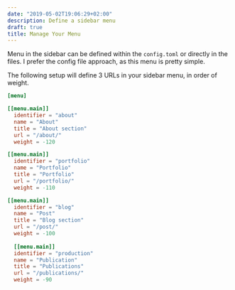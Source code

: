```yaml
---
date: "2019-05-02T19:06:29+02:00"
description: Define a sidebar menu
draft: true
title: Manage Your Menu
---
```


Menu in the sidebar can be defined within the `config.toml` or directly in the files.
I prefer the config file approach, as this menu is pretty simple.

<!--more-->

The following setup will define 3 URLs in your sidebar menu, in order of weight.

```TOML
[menu]

[[menu.main]]
  identifier = "about"
  name = "About"
  title = "About section"
  url = "/about/"
  weight = -120

[[menu.main]]
  identifier = "portfolio"
  name = "Portfolio"
  title = "Portfolio"
  url = "/portfolio/"
  weight = -110

[[menu.main]]
  identifier = "blog"
  name = "Post"
  title = "Blog section"
  url = "/post/"
  weight = -100
  
  [[menu.main]]
  identifier = "production"
  name = "Publication"
  title = "Publications"
  url = "/publications/"
  weight = -90
  

```